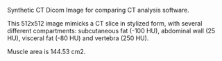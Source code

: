 Synthetic CT Dicom Image for comparing CT analysis software. 

This 512x512 image mimicks a CT slice in stylized form, with several different compartments: 
subcutaneous fat (-100 HU), abdominal wall (25 HU), visceral fat (-80 HU) and vertebra (250 HU).

Muscle area is 144.53 cm2.
